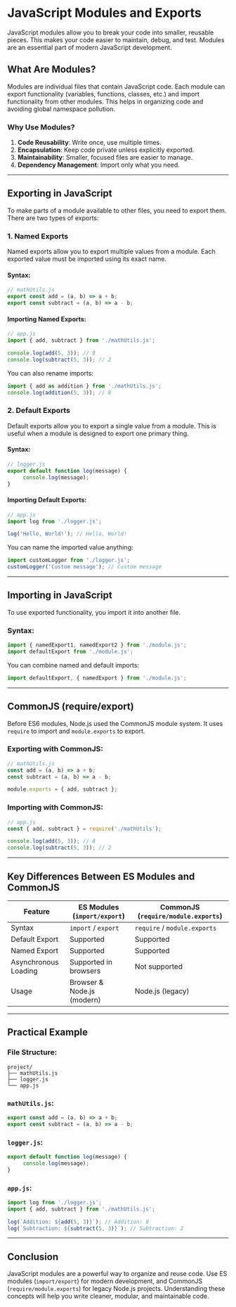 # JavaScript Modules and Exports

JavaScript modules allow you to break your code into smaller, reusable pieces. This makes your code easier to maintain, debug, and test. Modules are an essential part of modern JavaScript development.

## What Are Modules?

Modules are individual files that contain JavaScript code. Each module can export functionality (variables, functions, classes, etc.) and import functionality from other modules. This helps in organizing code and avoiding global namespace pollution.

### Why Use Modules?

1. **Code Reusability**: Write once, use multiple times.
2. **Encapsulation**: Keep code private unless explicitly exported.
3. **Maintainability**: Smaller, focused files are easier to manage.
4. **Dependency Management**: Import only what you need.

---

## Exporting in JavaScript

To make parts of a module available to other files, you need to export them. There are two types of exports:

### 1. Named Exports

Named exports allow you to export multiple values from a module. Each exported value must be imported using its exact name.

#### Syntax:
```javascript
// mathUtils.js
export const add = (a, b) => a + b;
export const subtract = (a, b) => a - b;
```

#### Importing Named Exports:
```javascript
// app.js
import { add, subtract } from './mathUtils.js';

console.log(add(5, 3)); // 8
console.log(subtract(5, 3)); // 2
```

You can also rename imports:
```javascript
import { add as addition } from './mathUtils.js';
console.log(addition(5, 3)); // 8
```

### 2. Default Exports

Default exports allow you to export a single value from a module. This is useful when a module is designed to export one primary thing.

#### Syntax:
```javascript
// logger.js
export default function log(message) {
     console.log(message);
}
```

#### Importing Default Exports:
```javascript
// app.js
import log from './logger.js';

log('Hello, World!'); // Hello, World!
```

You can name the imported value anything:
```javascript
import customLogger from './logger.js';
customLogger('Custom message'); // Custom message
```

---

## Importing in JavaScript

To use exported functionality, you import it into another file.

### Syntax:
```javascript
import { namedExport1, namedExport2 } from './module.js';
import defaultExport from './module.js';
```

You can combine named and default imports:
```javascript
import defaultExport, { namedExport } from './module.js';
```

---

## CommonJS (require/export)

Before ES6 modules, Node.js used the CommonJS module system. It uses `require` to import and `module.exports` to export.

### Exporting with CommonJS:
```javascript
// mathUtils.js
const add = (a, b) => a + b;
const subtract = (a, b) => a - b;

module.exports = { add, subtract };
```

### Importing with CommonJS:
```javascript
// app.js
const { add, subtract } = require('./mathUtils');

console.log(add(5, 3)); // 8
console.log(subtract(5, 3)); // 2
```

---

## Key Differences Between ES Modules and CommonJS

| Feature            | ES Modules (`import/export`) | CommonJS (`require/module.exports`) |
|--------------------|-----------------------------|-------------------------------------|
| Syntax             | `import` / `export`        | `require` / `module.exports`       |
| Default Export     | Supported                  | Supported                          |
| Named Export       | Supported                  | Supported                          |
| Asynchronous Loading | Supported in browsers     | Not supported                      |
| Usage              | Browser & Node.js (modern) | Node.js (legacy)                   |

---

## Practical Example

### File Structure:
```
project/
├── mathUtils.js
├── logger.js
└── app.js
```

### `mathUtils.js`:
```javascript
export const add = (a, b) => a + b;
export const subtract = (a, b) => a - b;
```

### `logger.js`:
```javascript
export default function log(message) {
     console.log(message);
}
```

### `app.js`:
```javascript
import log from './logger.js';
import { add, subtract } from './mathUtils.js';

log(`Addition: ${add(5, 3)}`); // Addition: 8
log(`Subtraction: ${subtract(5, 3)}`); // Subtraction: 2
```

---

## Conclusion

JavaScript modules are a powerful way to organize and reuse code. Use ES modules (`import/export`) for modern development, and CommonJS (`require/module.exports`) for legacy Node.js projects. Understanding these concepts will help you write cleaner, modular, and maintainable code.

